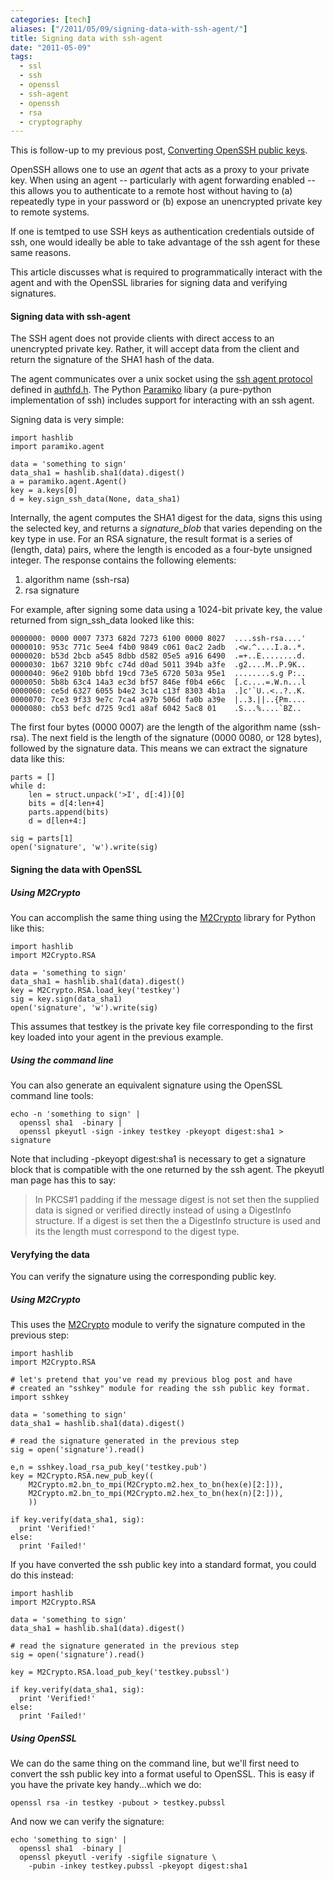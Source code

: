 ```yaml
---
categories: [tech]
aliases: ["/2011/05/09/signing-data-with-ssh-agent/"]
title: Signing data with ssh-agent
date: "2011-05-09"
tags:
  - ssl
  - ssh
  - openssl
  - ssh-agent
  - openssh
  - rsa
  - cryptography
---
```


This is follow-up to my previous post, [Converting OpenSSH public keys][1].

OpenSSH allows one to use an _agent_ that acts as a proxy to your private key. When using an agent -- particularly with agent forwarding enabled -- this allows you to authenticate to a remote host without having to (a) repeatedly type in your password or (b) expose an unencrypted private key to remote systems.

If one is temtped to use SSH keys as authentication credentials outside of ssh, one would ideally be able to take advantage of the ssh agent for these same reasons.

This article discusses what is required to programmatically interact with the agent and with the OpenSSL libraries for signing data and verifying signatures.

#### Signing data with ssh-agent

The SSH agent does not provide clients with direct access to an unencrypted private key. Rather, it will accept data from the client and return the signature of the SHA1 hash of the data.

The agent communicates over a unix socket using the [ssh agent protocol][2] defined in [authfd.h][3]. The Python [Paramiko][4] libary (a pure-python implementation of ssh) includes support for interacting with an ssh agent.

Signing data is very simple:
    
    
    import hashlib
    import paramiko.agent
    
    data = 'something to sign'
    data_sha1 = hashlib.sha1(data).digest()
    a = paramiko.agent.Agent()
    key = a.keys[0]
    d = key.sign_ssh_data(None, data_sha1)
    

Internally, the agent computes the SHA1 digest for the data, signs this using the selected key, and returns a _signature_blob_ that varies depending on the key type in use. For an RSA signature, the result format is a series of (length, data) pairs, where the length is encoded as a four-byte unsigned integer. The response contains the following elements:

  1. algorithm name (ssh-rsa)
  2. rsa signature

For example, after signing some data using a 1024-bit private key, the value returned from sign_ssh_data looked like this:
    
    
    0000000: 0000 0007 7373 682d 7273 6100 0000 8027  ....ssh-rsa....'
    0000010: 953c 771c 5ee4 f4b0 9849 c061 0ac2 2adb  .<w.^....I.a..*.
    0000020: b53d 2bcb a545 8dbb d582 05e5 a916 6490  .=+..E........d.
    0000030: 1b67 3210 9bfc c74d d0ad 5011 394b a3fe  .g2....M..P.9K..
    0000040: 96e2 910b bbfd 19cd 73e5 6720 503a 95e1  ........s.g P:..
    0000050: 5b8b 63c4 14a3 ec3d bf57 846e f0b4 e66c  [.c....=.W.n...l
    0000060: ce5d 6327 6055 b4e2 3c14 c13f 8303 4b1a  .]c'`U..<..?..K.
    0000070: 7ce3 9f33 9e7c 7ca4 a97b 506d fa0b a39e  |..3.||..{Pm....
    0000080: cb53 befc d725 9cd1 a8af 6042 5ac8 01    .S...%....`BZ..
    

The first four bytes (0000 0007) are the length of the algorithm name (ssh-rsa). The next field is the length of the signature (0000 0080, or 128 bytes), followed by the signature data. This means we can extract the signature data like this:
    
    
    parts = []
    while d:
        len = struct.unpack('>I', d[:4])[0]
        bits = d[4:len+4]
        parts.append(bits)
        d = d[len+4:]
    
    sig = parts[1]
    open('signature', 'w').write(sig)
    

#### Signing the data with OpenSSL

##### Using M2Crypto

You can accomplish the same thing using the [M2Crypto][5] library for Python like this:
    
    
    import hashlib
    import M2Crypto.RSA
    
    data = 'something to sign'
    data_sha1 = hashlib.sha1(data).digest()
    key = M2Crypto.RSA.load_key('testkey')
    sig = key.sign(data_sha1)
    open('signature', 'w').write(sig)
    

This assumes that testkey is the private key file corresponding to the first key loaded into your agent in the previous example.

##### Using the command line

You can also generate an equivalent signature using the OpenSSL command line tools:
    
    
    echo -n 'something to sign' |
      openssl sha1  -binary |
      openssl pkeyutl -sign -inkey testkey -pkeyopt digest:sha1 > signature
    

Note that including -pkeyopt digest:sha1 is necessary to get a signature block that is compatible with the one returned by the ssh agent. The pkeyutl man page has this to say:

> In PKCS#1 padding if the message digest is not set then the supplied data is signed or verified directly instead of using a DigestInfo structure. If a digest is set then the a DigestInfo structure is used and its the length must correspond to the digest type.

#### Veryfying the data

You can verify the signature using the corresponding public key.

##### Using M2Crypto

This uses the [M2Crypto][5] module to verify the signature computed in the previous step:
    
    
    import hashlib
    import M2Crypto.RSA
    
    # let's pretend that you've read my previous blog post and have
    # created an "sshkey" module for reading the ssh public key format.
    import sshkey
    
    data = 'something to sign'
    data_sha1 = hashlib.sha1(data).digest()
    
    # read the signature generated in the previous step
    sig = open('signature').read()
    
    e,n = sshkey.load_rsa_pub_key('testkey.pub')
    key = M2Crypto.RSA.new_pub_key((
        M2Crypto.m2.bn_to_mpi(M2Crypto.m2.hex_to_bn(hex(e)[2:])),
        M2Crypto.m2.bn_to_mpi(M2Crypto.m2.hex_to_bn(hex(n)[2:])),
        ))
    
    if key.verify(data_sha1, sig):
      print 'Verified!'
    else:
      print 'Failed!'
    

If you have converted the ssh public key into a standard format, you could do this instead:
    
    
    import hashlib
    import M2Crypto.RSA
    
    data = 'something to sign'
    data_sha1 = hashlib.sha1(data).digest()
    
    # read the signature generated in the previous step
    sig = open('signature').read()
    
    key = M2Crypto.RSA.load_pub_key('testkey.pubssl')
    
    if key.verify(data_sha1, sig):
      print 'Verified!'
    else:
      print 'Failed!'
    

##### Using OpenSSL

We can do the same thing on the command line, but we'll first need to convert the ssh public key into a format useful to OpenSSL. This is easy if you have the private key handy...which we do:
    
    
    openssl rsa -in testkey -pubout > testkey.pubssl
    

And now we can verify the signature:
    
    
    echo 'something to sign' |
      openssl sha1  -binary |
      openssl pkeyutl -verify -sigfile signature \
        -pubin -inkey testkey.pubssl -pkeyopt digest:sha1
    

[1]: http://blog.oddbit.com/2011/05/08/converting-openssh-public-keys/
[2]: http://www.openbsd.org/cgi-bin/cvsweb/src/usr.bin/ssh/PROTOCOL.agent?rev=HEAD;content-type=text%2Fplain
[3]: http://www.openbsd.org/cgi-bin/cvsweb/src/usr.bin/ssh/authfd.h?rev=HEAD;content-type=text%2Fplain
[4]: http://www.lag.net/paramiko/
[5]: http://sandbox.rulemaker.net/ngps/m2/

